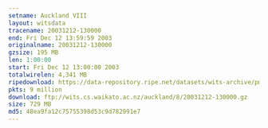 ```yaml
---
setname: Auckland VIII
layout: witsdata
tracename: 20031212-130000
end: Fri Dec 12 13:59:59 2003
originalname: 20031212-130000
gzsize: 195 MB
len: 1:00:00
start: Fri Dec 12 13:00:00 2003
totalwirelen: 4,341 MB
ripedownload: https://data-repository.ripe.net/datasets/wits-archive/pma/long/auck/8//20031212-130000.gz
pkts: 9 million
download: ftp://wits.cs.waikato.ac.nz/auckland/8/20031212-130000.gz
size: 729 MB
md5: 48ea9fa12c75755398d53c9d782991e7
---
```

